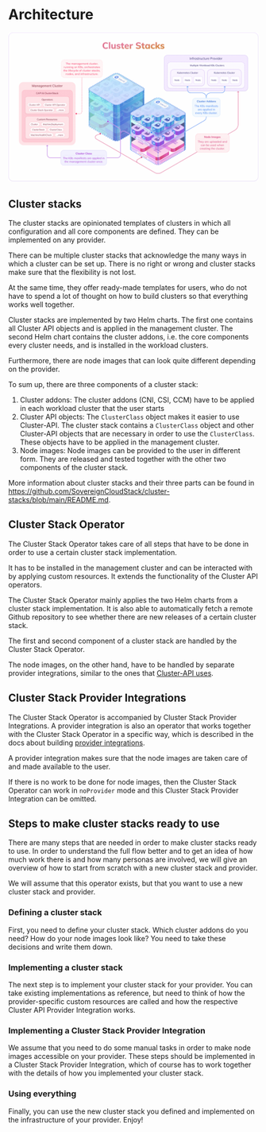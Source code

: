# Architecture

![Cluster Stacks](../pics/syself-cluster-stacks-web.png)

## Cluster stacks

The cluster stacks are opinionated templates of clusters in which all configuration and all core components are defined. They can be implemented on any provider.

There can be multiple cluster stacks that acknowledge the many ways in which a cluster can be set up. There is no right or wrong and cluster stacks make sure that the flexibility is not lost. 

At the same time, they offer ready-made templates for users, who do not have to spend a lot of thought on how to build clusters so that everything works well together.

Cluster stacks are implemented by two Helm charts. The first one contains all Cluster API objects and is applied in the management cluster. The second Helm chart contains the cluster addons, i.e. the core components every cluster needs, and is installed in the workload clusters.

Furthermore, there are node images that can look quite different depending on the provider.

To sum up, there are three components of a cluster stack:

1. Cluster addons: The cluster addons (CNI, CSI, CCM) have to be applied in each workload cluster that the user starts
2. Cluster API objects: The `ClusterClass` object makes it easier to use Cluster-API. The cluster stack contains a `ClusterClass` object and other Cluster-API objects that are necessary in order to use the `ClusterClass`. These objects have to be applied in the management cluster.
3. Node images: Node images can be provided to the user in different form. They are released and tested together with the other two components of the cluster stack.

More information about cluster stacks and their three parts can be found in https://github.com/SovereignCloudStack/cluster-stacks/blob/main/README.md. 

## Cluster Stack Operator

The Cluster Stack Operator takes care of all steps that have to be done in order to use a certain cluster stack implementation.

It has to be installed in the management cluster and can be interacted with by applying custom resources. It extends the functionality of the Cluster API operators. 

The Cluster Stack Operator mainly applies the two Helm charts from a cluster stack implementation. It is also able to automatically fetch a remote Github repository to see whether there are new releases of a certain cluster stack.

The first and second component of a cluster stack are handled by the Cluster Stack Operator. 

The node images, on the other hand, have to be handled by separate provider integrations, similar to the ones that [Cluster-API uses](https://cluster-api.sigs.k8s.io/developer/providers/implementers-guide/overview).

## Cluster Stack Provider Integrations

The Cluster Stack Operator is accompanied by Cluster Stack Provider Integrations. A provider integration is also an operator that works together with the Cluster Stack Operator in a specific way, which is described in the docs about building [provider integrations](../develop/provider-integration.md). 

A provider integration makes sure that the node images are taken care of and made available to the user.

If there is no work to be done for node images, then the Cluster Stack Operator can work in `noProvider` mode and this Cluster Stack Provider Integration can be omitted.

## Steps to make cluster stacks ready to use

There are many steps that are needed in order to make cluster stacks ready to use. In order to understand the full flow better and to get an idea of how much work there is and how many personas are involved, we will give an overview of how to start from scratch with a new cluster stack and provider.

We will assume that this operator exists, but that you want to use a new cluster stack and provider. 

### Defining a cluster stack

First, you need to define your cluster stack. Which cluster addons do you need? How do your node images look like? You need to take these decisions and write them down.

### Implementing a cluster stack

The next step is to implement your cluster stack for your provider. You can take existing implementations as reference, but need to think of how the provider-specific custom resources are called and how the respective Cluster API Provider Integration works.

### Implementing a Cluster Stack Provider Integration

We assume that you need to do some manual tasks in order to make node images accessible on your provider. These steps should be implemented in a Cluster Stack Provider Integration, which of course has to work together with the details of how you implemented your cluster stack. 

### Using everything

Finally, you can use the new cluster stack you defined and implemented on the infrastructure of your provider. Enjoy!